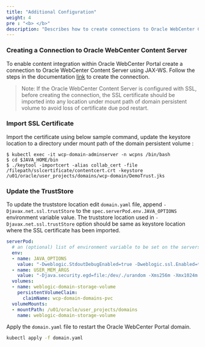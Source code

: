 ```yaml
---
title: "Additional Configuration"
weight: 4
pre : "<b> </b>"
description: "Describes how to create connections to Oracle WebCenter Content Server to enable content integration within Oracle WebCenter Portal."
---
```


### Creating a Connection to Oracle WebCenter Content Server

To enable content integration within Oracle WebCenter Portal create a connection to Oracle WebCenter Content Server using JAX-WS. Follow the steps in the documentation [link](https://docs.oracle.com/en/middleware/webcenter/portal/12.2.1.4/admin/managing-connections-oracle-webcenter-content-server.html#GUID-7907C8EA-802F-40B6-A19B-B0CC55CDB532) to create the connection. 

>Note: If the Oracle WebCenter Content Server is configured with SSL, before creating the connection, the SSL certificate should be imported into any location under mount path of domain persistent volume to avoid loss of certificate due pod restart.

### Import SSL Certificate
Import the certificate using below sample command, update the keystore location to a directory under mount path of the domain persistent volume :
```
$ kubectl exec -it wcp-domain-adminserver -n wcpns /bin/bash
$ cd $JAVA_HOME/bin
$ ./keytool -importcert -alias collab_cert -file /filepath/sslcertificate/contentcert.crt -keystore /u01/oracle/user_projects/domains/wcp-domain/DemoTrust.jks

```

### Update the TrustStore
To update the truststore location edit `domain.yaml` file, append `-Djavax.net.ssl.trustStore` to the `spec.serverPod.env.JAVA_OPTIONS` environment variable value. The truststore location used in `-Djavax.net.ssl.trustStore` option should be same as keystore location where the SSL certificate has been imported.
```yaml
serverPod:
  # an (optional) list of environment variable to be set on the servers
  env:
  - name: JAVA_OPTIONS
    value: "-Dweblogic.StdoutDebugEnabled=true -Dweblogic.ssl.Enabled=true -Dweblogic.security.SSL.ignoreHostnameVerification=true -Djavax.net.ssl.trustStore=/u01/oracle/user_projects/domains/wcp-domain/DemoTrust.jks"
  - name: USER_MEM_ARGS
    value: "-Djava.security.egd=file:/dev/./urandom -Xms256m -Xmx1024m "
  volumes:
  - name: weblogic-domain-storage-volume
    persistentVolumeClaim:
      claimName: wcp-domain-domains-pvc
  volumeMounts:
  - mountPath: /u01/oracle/user_projects/domains
    name: weblogic-domain-storage-volume
```

Apply the `domain.yaml` file to restart the Oracle WebCenter Portal domain.

```bash
kubectl apply -f domain.yaml
```